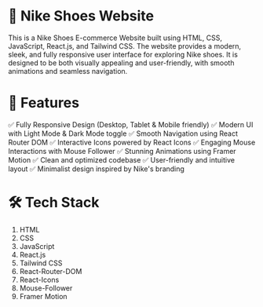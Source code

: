 # 🏀 Nike Shoes Website

This is a Nike Shoes E-commerce Website built using HTML, CSS, JavaScript, React.js, and Tailwind CSS. The website provides a modern, sleek, and fully responsive user interface for exploring Nike shoes. It is designed to be both visually appealing and user-friendly, with smooth animations and seamless navigation.

# 🚀 Features

✅ Fully Responsive Design (Desktop, Tablet & Mobile friendly)
✅ Modern UI with Light Mode & Dark Mode toggle
✅ Smooth Navigation using React Router DOM
✅ Interactive Icons powered by React Icons
✅ Engaging Mouse Interactions with Mouse Follower
✅ Stunning Animations using Framer Motion
✅ Clean and optimized codebase
✅ User-friendly and intuitive layout
✅ Minimalist design inspired by Nike's branding

# 🛠️ Tech Stack

1. HTML
2. CSS
3. JavaScript
4. React.js
5. Tailwind CSS
6. React-Router-DOM
7. React-Icons
8. Mouse-Follower
9. Framer Motion
